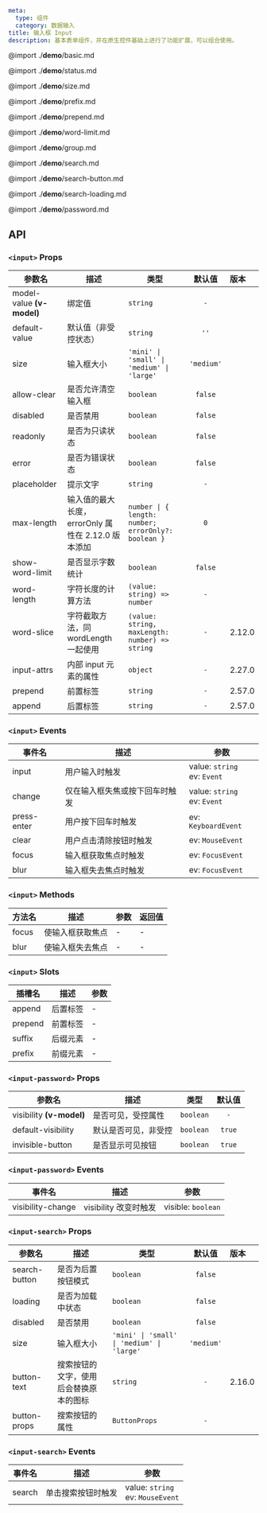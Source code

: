 ```yaml
meta:
  type: 组件
  category: 数据输入
title: 输入框 Input
description: 基本表单组件，并在原生控件基础上进行了功能扩展，可以组合使用。
```

@import ./**demo**/basic.md

@import ./**demo**/status.md

@import ./**demo**/size.md

@import ./**demo**/prefix.md

@import ./**demo**/prepend.md

@import ./**demo**/word-limit.md

@import ./**demo**/group.md

@import ./**demo**/search.md

@import ./**demo**/search-button.md

@import ./**demo**/search-loading.md

@import ./**demo**/password.md

## API

### `<input>` Props

| 参数名                    | 描述                                               | 类型                                                |   默认值   | 版本   |
| ------------------------- | -------------------------------------------------- | --------------------------------------------------- | :--------: | :----- |
| model-value **(v-model)** | 绑定值                                             | `string`                                            |    `-`     |        |
| default-value             | 默认值（非受控状态）                               | `string`                                            |    `''`    |        |
| size                      | 输入框大小                                         | `'mini' \| 'small' \| 'medium' \| 'large'`          | `'medium'` |        |
| allow-clear               | 是否允许清空输入框                                 | `boolean`                                           |  `false`   |        |
| disabled                  | 是否禁用                                           | `boolean`                                           |  `false`   |        |
| readonly                  | 是否为只读状态                                     | `boolean`                                           |  `false`   |        |
| error                     | 是否为错误状态                                     | `boolean`                                           |  `false`   |        |
| placeholder               | 提示文字                                           | `string`                                            |    `-`     |        |
| max-length                | 输入值的最大长度，errorOnly 属性在 2.12.0 版本添加 | `number \| { length: number; errorOnly?: boolean }` |    `0`     |        |
| show-word-limit           | 是否显示字数统计                                   | `boolean`                                           |  `false`   |        |
| word-length               | 字符长度的计算方法                                 | `(value: string) => number`                         |    `-`     |        |
| word-slice                | 字符截取方法，同 wordLength 一起使用               | `(value: string, maxLength: number) => string`      |    `-`     | 2.12.0 |
| input-attrs               | 内部 input 元素的属性                              | `object`                                            |    `-`     | 2.27.0 |
| prepend                   | 前置标签                                           | `string`                                            |    `-`     | 2.57.0 |
| append                    | 后置标签                                           | `string`                                            |    `-`     | 2.57.0 |

### `<input>` Events

| 事件名      | 描述                           | 参数                           |
| ----------- | ------------------------------ | ------------------------------ |
| input       | 用户输入时触发                 | value: `string`<br>ev: `Event` |
| change      | 仅在输入框失焦或按下回车时触发 | value: `string`<br>ev: `Event` |
| press-enter | 用户按下回车时触发             | ev: `KeyboardEvent`            |
| clear       | 用户点击清除按钮时触发         | ev: `MouseEvent`               |
| focus       | 输入框获取焦点时触发           | ev: `FocusEvent`               |
| blur        | 输入框失去焦点时触发           | ev: `FocusEvent`               |

### `<input>` Methods

| 方法名 | 描述             | 参数 | 返回值 |
| ------ | ---------------- | ---- | ------ |
| focus  | 使输入框获取焦点 | -    | -      |
| blur   | 使输入框失去焦点 | -    | -      |

### `<input>` Slots

| 插槽名  |   描述   | 参数 |
| ------- | :------: | ---- |
| append  | 后置标签 | -    |
| prepend | 前置标签 | -    |
| suffix  | 后缀元素 | -    |
| prefix  | 前缀元素 | -    |

### `<input-password>` Props

| 参数名                   | 描述                 | 类型      | 默认值 |
| ------------------------ | -------------------- | --------- | :----: |
| visibility **(v-model)** | 是否可见，受控属性   | `boolean` |  `-`   |
| default-visibility       | 默认是否可见，非受控 | `boolean` | `true` |
| invisible-button         | 是否显示可见按钮     | `boolean` | `true` |

### `<input-password>` Events

| 事件名            | 描述                  | 参数               |
| ----------------- | --------------------- | ------------------ |
| visibility-change | visibility 改变时触发 | visible: `boolean` |

### `<input-search>` Props

| 参数名        | 描述                                   | 类型                                       |   默认值   | 版本   |
| ------------- | -------------------------------------- | ------------------------------------------ | :--------: | :----- |
| search-button | 是否为后置按钮模式                     | `boolean`                                  |  `false`   |        |
| loading       | 是否为加载中状态                       | `boolean`                                  |  `false`   |        |
| disabled      | 是否禁用                               | `boolean`                                  |  `false`   |        |
| size          | 输入框大小                             | `'mini' \| 'small' \| 'medium' \| 'large'` | `'medium'` |        |
| button-text   | 搜索按钮的文字，使用后会替换原本的图标 | `string`                                   |    `-`     | 2.16.0 |
| button-props  | 搜索按钮的属性                         | `ButtonProps`                              |    `-`     |        |

### `<input-search>` Events

| 事件名 | 描述               | 参数                                |
| ------ | ------------------ | ----------------------------------- |
| search | 单击搜索按钮时触发 | value: `string`<br>ev: `MouseEvent` |
